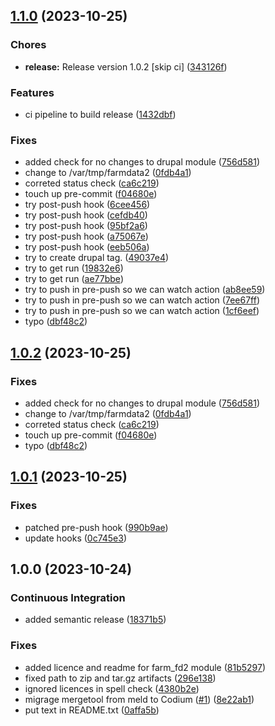 ## [1.1.0](https://github.com/FarmData2/temp-spike/compare/v1.0.1...v1.1.0) (2023-10-25)


### Chores

* **release:** Release version 1.0.2 [skip ci] ([343126f](https://github.com/FarmData2/temp-spike/commit/343126ff1f6f7da4b5788b70e5d286e6c411ea6d))


### Features

* ci pipeline to build release ([1432dbf](https://github.com/FarmData2/temp-spike/commit/1432dbf8e6529381b44ceefdccdd20648924b8c4))


### Fixes

* added check for no changes to drupal module ([756d581](https://github.com/FarmData2/temp-spike/commit/756d5815648b574efddf52ee6deda5718ee6a1c1))
* change to /var/tmp/farmdata2 ([0fdb4a1](https://github.com/FarmData2/temp-spike/commit/0fdb4a1226dd0534401dc16d1f6b3f993b77bc8e))
* correted status check ([ca6c219](https://github.com/FarmData2/temp-spike/commit/ca6c219a25588ba072f7149125682edcf20f1980))
* touch up pre-commit ([f04680e](https://github.com/FarmData2/temp-spike/commit/f04680edd997c847cff76abce1ab53a02703834b))
* try post-push hook ([6cee456](https://github.com/FarmData2/temp-spike/commit/6cee456f8cb822b17345e5882329e6534a25dd98))
* try post-push hook ([cefdb40](https://github.com/FarmData2/temp-spike/commit/cefdb400d502f883c08f9daa2df12e2d90057521))
* try post-push hook ([95bf2a6](https://github.com/FarmData2/temp-spike/commit/95bf2a686a63a6b361a9e6f45525b08946ca16cf))
* try post-push hook ([a75067e](https://github.com/FarmData2/temp-spike/commit/a75067ee80e3efa3bf730537dc133095f78bc6d2))
* try post-push hook ([eeb506a](https://github.com/FarmData2/temp-spike/commit/eeb506af6d1ace0a38572569d57dafaa07b3d6ab))
* try to create drupal tag. ([49037e4](https://github.com/FarmData2/temp-spike/commit/49037e477292fc97ce13fd47a59b4f1d0a82d8a8))
* try to get run ([19832e6](https://github.com/FarmData2/temp-spike/commit/19832e69f4340c42c717b9409bffdad4d279386b))
* try to get run ([ae77bbe](https://github.com/FarmData2/temp-spike/commit/ae77bbeae233d904a57edd4de609bfc455f10cce))
* try to push in pre-push so we can watch action ([ab8ee59](https://github.com/FarmData2/temp-spike/commit/ab8ee59e81b296421758e2951478b596215e30fd))
* try to push in pre-push so we can watch action ([7ee67ff](https://github.com/FarmData2/temp-spike/commit/7ee67ff66ee62ee6ecf36f41d54489f55e364842))
* try to push in pre-push so we can watch action ([1cf6eef](https://github.com/FarmData2/temp-spike/commit/1cf6eef70385d077262e4372f95a6b20841ca1ea))
* typo ([dbf48c2](https://github.com/FarmData2/temp-spike/commit/dbf48c20222878c7c1b31008e1565100c5f4f7f0))

## [1.0.2](https://github.com/FarmData2/temp-spike/compare/v1.0.1...v1.0.2) (2023-10-25)


### Fixes

* added check for no changes to drupal module ([756d581](https://github.com/FarmData2/temp-spike/commit/756d5815648b574efddf52ee6deda5718ee6a1c1))
* change to /var/tmp/farmdata2 ([0fdb4a1](https://github.com/FarmData2/temp-spike/commit/0fdb4a1226dd0534401dc16d1f6b3f993b77bc8e))
* correted status check ([ca6c219](https://github.com/FarmData2/temp-spike/commit/ca6c219a25588ba072f7149125682edcf20f1980))
* touch up pre-commit ([f04680e](https://github.com/FarmData2/temp-spike/commit/f04680edd997c847cff76abce1ab53a02703834b))
* typo ([dbf48c2](https://github.com/FarmData2/temp-spike/commit/dbf48c20222878c7c1b31008e1565100c5f4f7f0))

## [1.0.1](https://github.com/FarmData2/temp-spike/compare/v1.0.0...v1.0.1) (2023-10-25)


### Fixes

* patched pre-push hook ([990b9ae](https://github.com/FarmData2/temp-spike/commit/990b9aedd30ae85473bdc704c321ab5350d83009))
* update hooks ([0c745e3](https://github.com/FarmData2/temp-spike/commit/0c745e37efe2245c2bed99f6f25fc9adc53dd0ff))

## 1.0.0 (2023-10-24)


### Continuous Integration

* added semantic release ([18371b5](https://github.com/FarmData2/temp-spike/commit/18371b57a76cf51f0d34772e300f5c17ef5473e6))


### Fixes

* added licence and readme for farm_fd2 module ([81b5297](https://github.com/FarmData2/temp-spike/commit/81b5297e60cb64b4dc36e5bcc0cdc16a9139cc90))
* fixed path to zip and tar.gz artifacts ([296e138](https://github.com/FarmData2/temp-spike/commit/296e138edbccd1a45eec01642519c5c2c53dced8))
* ignored licences in spell check ([4380b2e](https://github.com/FarmData2/temp-spike/commit/4380b2edb13233e047922d1aafe0cb24ea677288))
* migrage mergetool from meld to Codium ([#1](https://github.com/FarmData2/temp-spike/issues/1)) ([8e22ab1](https://github.com/FarmData2/temp-spike/commit/8e22ab17f6f3860b7380613c3b0d7078281a6cf2))
* put text in README.txt ([0affa5b](https://github.com/FarmData2/temp-spike/commit/0affa5bc37778d88fdd99283ab9e952a71da9e21))
